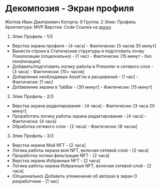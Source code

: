 #  Декомпозия - Экран профиля

Жоглов Иван Дмитриевич
Когорта: 9
Группа: 2
Эпик: Профиль
Архитектура: MVP
Верстка: Code
Ссылка на [доску](https://github.com/users/iamjohansson/projects/2/views/1) 

1. Эпик Профиль - 1/3
- Верстка экрана профиля - [4 часа] - Фактически: [5 часов 30 минут]
- Вынести строки в Статические структуры и подготовить почву Локализации (опционально) -  [1 час] - Фактически: [15 минут - без локализации]
- Добавить/подготовить логику работы в Presenter и сетевого слоя - [3 часа] - Фактически: [10+ часов]
- Добавление необходимых Asset'ов и расширений - [1 час] - Фактически: [1 час]
- Добавление экрана в TabBar - [30 минут] - Фактически: [15 минут]

2. Эпик Профиль - 2/3
- Верстка экрана редактирования - [4 часа] - Фактически: [3 часа 20 минут]
- Проработать логику работы экрана редактирования - [4 часа] - Фактически: [4 часа]
- Обработка сетевого слоя - [2 часа] - Фактически: [8 часов]

3. Эпик Профиль - 3/3
- Верстка экрана Мой NFT - [2 часа]
- Логика работы экрана мой NFT, включая сетевой слой - [2 часа]
- Проработка логики фильтрации NFT - [2 часа]
- Верстка экрана Избранные NFT - [2 часа]
- Логика работы экрана Избранные NFT, включая сетевой слой - [2 часа]
- (Опционально) Добавить упоминание об авторах в экран О разработчике - [1 час]
